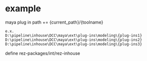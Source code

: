 # example

maya plug in path += {current_path}/{toolname}

```
e.x.
D:\pipeline\inhouse\DCC\maya\ext\plug-ins\modeling\{plug-ins1}
D:\pipeline\inhouse\DCC\maya\ext\plug-ins\modeling\{plug-ins2}
D:\pipeline\inhouse\DCC\maya\ext\plug-ins\modeling\{plug-ins3}
```

define rez-packages/int/rez-inhouse